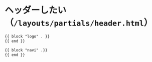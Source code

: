 # ヘッダーしたい（``/layouts/partials/header.html``）

```html
{{ block "logo" . }}
{{ end }}

{{ block "navi" .}}
{{ end }}
```
